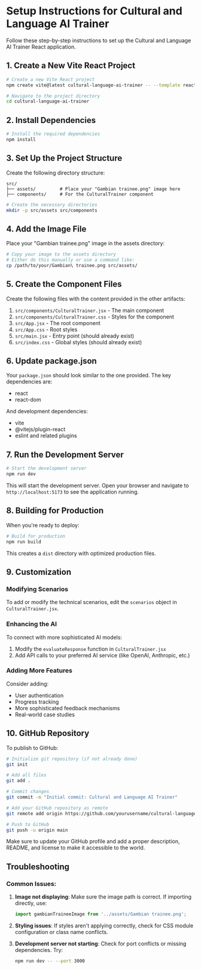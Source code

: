 # Setup Instructions for Cultural and Language AI Trainer

Follow these step-by-step instructions to set up the Cultural and Language AI Trainer React application.

## 1. Create a New Vite React Project

```bash
# Create a new Vite React project
npm create vite@latest cultural-language-ai-trainer -- --template react

# Navigate to the project directory
cd cultural-language-ai-trainer
```

## 2. Install Dependencies

```bash
# Install the required dependencies
npm install
```

## 3. Set Up the Project Structure

Create the following directory structure:

```
src/
├── assets/         # Place your "Gambian trainee.png" image here
├── components/     # For the CulturalTrainer component
```

```bash
# Create the necessary directories
mkdir -p src/assets src/components
```

## 4. Add the Image File

Place your "Gambian trainee.png" image in the assets directory:

```bash
# Copy your image to the assets directory
# Either do this manually or use a command like:
cp /path/to/your/Gambian\ trainee.png src/assets/
```

## 5. Create the Component Files

Create the following files with the content provided in the other artifacts:

1. `src/components/CulturalTrainer.jsx` - The main component
2. `src/components/CulturalTrainer.css` - Styles for the component
3. `src/App.jsx` - The root component
4. `src/App.css` - Root styles
5. `src/main.jsx` - Entry point (should already exist)
6. `src/index.css` - Global styles (should already exist)

## 6. Update package.json

Your `package.json` should look similar to the one provided. The key dependencies are:

- react
- react-dom

And development dependencies:

- vite
- @vitejs/plugin-react
- eslint and related plugins

## 7. Run the Development Server

```bash
# Start the development server
npm run dev
```

This will start the development server. Open your browser and navigate to `http://localhost:5173` to see the application running.

## 8. Building for Production

When you're ready to deploy:

```bash
# Build for production
npm run build
```

This creates a `dist` directory with optimized production files.

## 9. Customization

### Modifying Scenarios

To add or modify the technical scenarios, edit the `scenarios` object in `CulturalTrainer.jsx`.

### Enhancing the AI

To connect with more sophisticated AI models:

1. Modify the `evaluateResponse` function in `CulturalTrainer.jsx`
2. Add API calls to your preferred AI service (like OpenAI, Anthropic, etc.)

### Adding More Features

Consider adding:
- User authentication
- Progress tracking
- More sophisticated feedback mechanisms
- Real-world case studies

## 10. GitHub Repository

To publish to GitHub:

```bash
# Initialize git repository (if not already done)
git init

# Add all files
git add .

# Commit changes
git commit -m "Initial commit: Cultural and Language AI Trainer"

# Add your GitHub repository as remote
git remote add origin https://github.com/yourusername/cultural-language-ai-trainer.git

# Push to GitHub
git push -u origin main
```

Make sure to update your GitHub profile and add a proper description, README, and license to make it accessible to the world.

## Troubleshooting

### Common Issues:

1. **Image not displaying**: Make sure the image path is correct. If importing directly, use:
   ```javascript
   import gambianTraineeImage from '../assets/Gambian trainee.png';
   ```

2. **Styling issues**: If styles aren't applying correctly, check for CSS module configuration or class name conflicts.

3. **Development server not starting**: Check for port conflicts or missing dependencies. Try:
   ```bash
   npm run dev -- --port 3000
   ```
